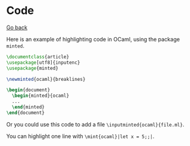 # Code

[Go back](..#writing-documents)

Here is an example of highlighting code in OCaml, using the package `minted`.

```latex
\documentclass{article}
\usepackage[utf8]{inputenc}
\usepackage{minted}

\newminted{ocaml}{breaklines}

\begin{document}
  \begin{minted}{ocaml}
  ...
  \end{minted}
\end{document}
```

Or you could use this code to add a file `\inputminted{ocaml}{file.ml}`.

You can highlight one line with `\mint{ocaml}|let x = 5;;|`.